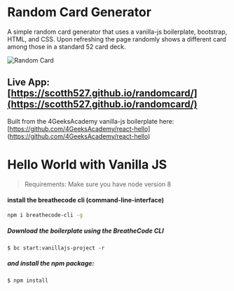 # Random Card Generator

A simple random card generator that uses a vanilla-js boilerplate, bootstrap, HTML, and CSS. Upon refreshing the page randomly shows a different card among those in a standard 52 card deck.

![Random Card](https://hippolms-storage.s3.amazonaws.com/wiz/gifs/311529/5621.gif?AWSAccessKeyId=AKIAJXRM4YAH2A46K76A&Expires=1545076135&Signature=yHAk%2bhkbIt3OpMCjxikYpQJ5AfY=&response-content-disposition=attachment;%20filename=New%2520GIF.gif)

## Live App: [https://scotth527.github.io/randomcard/](https://scotth527.github.io/randomcard/)

Built from the 4GeeksAcademy vanilla-js boilerplate here: [https://github.com/4GeeksAcademy/react-hello] (https://github.com/4GeeksAcademy/react-hello)


# Hello World with Vanilla JS

> Requirements: Make sure you have node version 8

#### install the breathecode cli (command-line-interface)
```sh
npm i breathecode-cli -g
```

##### Download the boilerplate using the BreatheCode CLI
```
$ bc start:vanillajs-project -r
```
##### and install the npm package:
```
$ npm install
```
